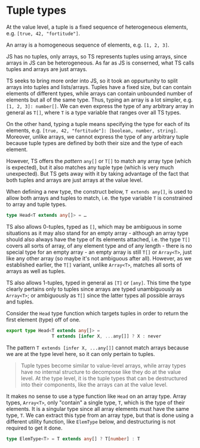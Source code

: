 # Tuple types

At the value level, a tuple is a fixed sequence of heterogeneous elements, e.g. `[true, 42, "fortitude"]`.

An array is a homogeneous sequence of elements, e.g. `[1, 2, 3]`.

JS has no tuples, only arrays, so TS represents tuples using arrays, since arrays in JS can be heterogeneous. As far as JS is conserned, what TS calls tuples and arrays are just arrays.

TS seeks to bring more order into JS, so it took an oppurtunity to split arrays into tuples and lists/arrays. Tuples have a fixed size, but can contain elements of different types, while arrays can contain unbounded number of elements but all of the same type. Thus, typing an array is a lot simpler, e.g. `[1, 2, 3]: number[]`. We can even express the type of any arbitrary array in general as `T[]`, where `T` is a type variable that ranges over all TS types.

On the other hand, typing a tuple means specifying the type for each of its elements, e.g. `[true, 42, "fortitude"]: [boolean, number, string]`. Moreover, unlike arrays, we cannot express the type of any arbitrary tuple because tuple types are defined by both their size and the type of each element.

However, TS offers the *pattern* `any[]` or `T[]` to match any array type (which is expected), but it also matches any tuple type (which is very much unexpected). But TS gets away with it by taking advantage of the fact that both tuples and arrays are just arrays at the value level.

When defining a new type, the construct below, `T extends any[]`, is used to allow both arrays and tuples to match, i.e. the type variable `T` is constrained to array and tuple types.

```ts
type Head<T extends any[]> = …
```

TS also allows 0-tuples, typed as `[]`, which may be ambiguous in some situations as it may also stand for an empty array - although an array type should also always have the type of its elements attached, i.e. the type `T[]` covers all sorts of array, of any element type and of any length - there is no special type for an empty array - an empty array is still `T[]` or `Array<T>`, just like any other array (so maybe it's not ambiguous after all). However, as we established earlier, the `T[]` variant, unlike `Array<T>`, matches all sorts of arrays as well as tuples.

TS also allows 1-tuples, typed in general as `[T]` or `[any]`. This time the type clearly pertains only to tuples since arrays are typed unambiguously as `Array<T>`; or ambiguously as `T[]` since the latter types all possible arrays and tuples.

Consider the `Head` type function which targets tuples in order to return the first element (type) off of one.

```ts
export type Head<T extends any[]> =
                 T extends [infer X, ...any[]] ? X : never
```

The pattern `T extends [infer X, ...any[]]` cannot match arrays because we are at the type level here, so it can only pertain to tuples.

>Tuple types become similar to value-level arrays, while array types have no internal structure to decompose like they do at the value level. At the type level, it is the tuple types that can be destructured into their components, like the arrays can at the value level.

It makes no sense to use a type function like `Head` on an array type. Array types, `Array<T>`, only "contain" a single type, `T`, which is the type of their elements. It is a singular type since all array elements must have the same type, `T`. We can extract this type from an array type, but that is done using a different utility function, like `ElemType` below, and destructuring is not required to get it done.

```ts
type ElemType<T> = T extends any[] ? T[number] : T
```

